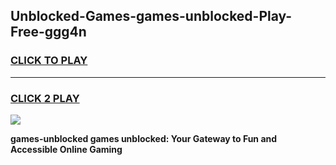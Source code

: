 
## Unblocked-Games-games-unblocked-Play-Free-ggg4n
<h3>
<a href="https://premium76.site?title=games-unblocked&ref=17A">CLICK TO PLAY</a></h3>
<hr>

<h3>
<a href="https://premium76.site?title=games-unblocked&ref=17A">CLICK 2 PLAY</a>
  
</h3>

<a href="https://premium76.site?title=games-unblocked&ref=17A"><img src="https://clearcache.store/games.png"></a>


**games-unblocked games unblocked: Your Gateway to Fun and Accessible Online Gaming**

